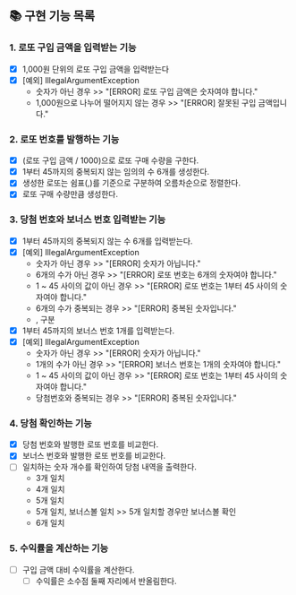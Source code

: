 ## 📚 구현 기능 목록

### 1. 로또 구입 금액을 입력받는 기능
- [x] 1,000원 단위의 로또 구입 금액을 입력받는다
- [x] [예외] IllegalArgumentException
  - 숫자가 아닌 경우 >> "[ERROR] 로또 구입 금액은 숫자여야 합니다."
  - 1,000원으로 나누어 떨어지지 않는 경우 >> "[ERROR] 잘못된 구입 금액입니다."

### 2. 로또 번호를 발행하는 기능
- [x] (로또 구입 금액 / 1000)으로 로또 구매 수량을 구한다.
- [x] 1부터 45까지의 중복되지 않는 임의의 수 6개를 생성한다.
- [x] 생성한 로또는 쉼표(,)를 기준으로 구분하여 오름차순으로 정렬한다.
- [x] 로또 구매 수량만큼 생성한다.

### 3. 당첨 번호와 보너스 번호 입력받는 기능
- [x] 1부터 45까지의 중복되지 않는 수 6개를 입력받는다.
- [x] [예외] IllegalArgumentException
  - 숫자가 아닌 경우 >> "[ERROR] 숫자가 아닙니다."
  - 6개의 수가 아닌 경우 >> "[ERROR] 로또 번호는 6개의 숫자여야 합니다."
  - 1 ~ 45 사이의 값이 아닌 경우 >> "[ERROR] 로또 번호는 1부터 45 사이의 숫자여야 합니다."
  - 6개의 수가 중복되는 경우 >> "[ERROR] 중복된 숫자입니다."
  - , 구분
- [x] 1부터 45까지의 보너스 번호 1개를 입력받는다.
- [x] [예외] IllegalArgumentException
  - 숫자가 아닌 경우 >> "[ERROR] 숫자가 아닙니다."
  - 1개의 수가 아닌 경우 >> "[ERROR] 보너스 번호는 1개의 숫자여야 합니다."
  - 1 ~ 45 사이의 값이 아닌 경우 >> "[ERROR] 로또 번호는 1부터 45 사이의 숫자여야 합니다."
  - 당첨번호와 중복되는 경우 >> "[ERROR] 중복된 숫자입니다."
  
### 4. 당첨 확인하는 기능
- [x] 당첨 번호와 발행한 로또 번호를 비교한다.
- [x] 보너스 번호와 발행한 로또 번호를 비교한다.
- [ ] 일치하는 숫자 개수를 확인하여 당첨 내역을 출력한다.
  - 3개 일치
  - 4개 일치
  - 5개 일치
  - 5개 일치, 보너스볼 일치 >> 5개 일치할 경우만 보너스볼 확인
  - 6개 일치

### 5. 수익률을 계산하는 기능
- [ ] 구입 금액 대비 수익률을 계산한다.
  - [ ] 수익률은 소수점 둘째 자리에서 반올림한다.
